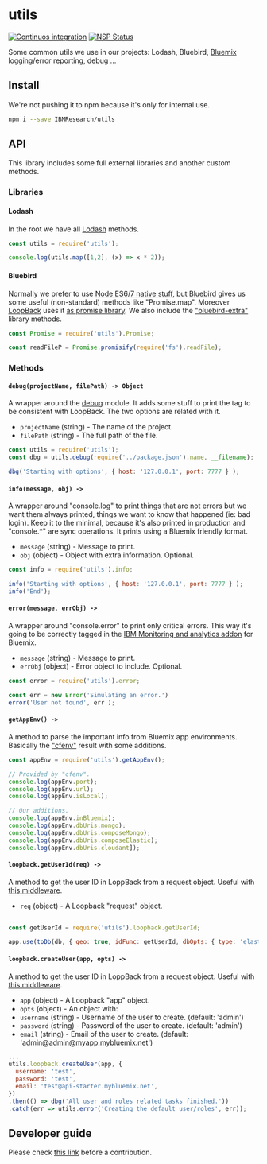 # utils

[![Continuos integration](https://api.travis-ci.org/IBMResearch/utils.svg)](https://travis-ci.org/IBMResearch/utils)
[![NSP Status](https://nodesecurity.io/orgs/ibmresearch/projects/fdaeece0-ba09-4c25-a031-fa6379ec1366/badge)](https://nodesecurity.io/orgs/ibmresearch/projects/fdaeece0-ba09-4c25-a031-fa6379ec1366)

Some common utils we use in our projects: Lodash, Bluebird, [Bluemix](http://www.ibm.com/cloud-computing/bluemix) logging/error reporting, debug ...


## Install

We're not pushing it to npm because it's only for internal use.

```sh
npm i --save IBMResearch/utils
```


## API

This library includes some full external libraries and another custom methods.

### Libraries

#### Lodash
In the root we have all [Lodash](https://lodash.com) methods.

```javascript
const utils = require('utils');

console.log(utils.map([1,2], (x) => x * 2));
```

#### Bluebird
Normally we prefer to use [Node ES6/7 native stuff](https://nodejs.org/en/docs/es6/), but [Bluebird](http://bluebirdjs.com/) gives us some useful (non-standard) methods like "Promise.map". Moreover [LoopBack]([LoopBack](https://loopback.io)) uses it [as promise library](https://github.com/strongloop/loopback/blob/master/3.0-RELEASE-NOTES.md#always-use-bluebird-as-promise-library). We also include the ["bluebird-extra"](https://github.com/overlookmotel/bluebird-extra) library methods.

```javascript
const Promise = require('utils').Promise;

const readFileP = Promise.promisify(require('fs').readFile);
```

### Methods

#### `debug(projectName, filePath) -> Object`
A wrapper around the [debug](https://github.com/visionmedia/debug) module. It adds some stuff to print the tag to be consistent with LoopBack. The two options are related with it.
- `projectName` (string) - The name of the project.
- `filePath` (string) - The full path of the file.

```javascript
const utils = require('utils');
const dbg = utils.debug(require('../package.json').name, __filename);

dbg('Starting with options', { host: '127.0.0.1', port: 7777 } );
```

#### `info(message, obj) ->`
A wrapper around "console.log" to print things that are not errors but we want them always printed, things we want to know that happened (ie: bad login). Keep it to the minimal, because it's also printed in production and "console.*" are sync operations. It prints using a Bluemix friendly format.
- `message` (string) - Message to print.
- `obj` (object) - Object with extra information. Optional.

```javascript
const info = require('utils').info;

info('Starting with options', { host: '127.0.0.1', port: 7777 } );
info('End');
```

#### `error(message, errObj) ->`
A wrapper around "console.error" to print only critical errors. This way it's going to be correctly tagged in the [IBM Monitoring and analytics addon](https://new-console.ng.bluemix.net/catalog/services/monitoring-and-analytics) for Bluemix.
- `message` (string) - Message to print.
- `errObj` (object) - Error object to include. Optional.

```javascript
const error = require('utils').error;

const err = new Error('Simulating an error.')
error('User not found', err );
```

#### `getAppEnv() ->`
A method to parse the important info from Bluemix app environments. Basically the ["cfenv"](https://www.npmjs.com/package/cfenv) result with some additions.

```javascript
const appEnv = require('utils').getAppEnv();

// Provided by "cfenv".
console.log(appEnv.port);
console.log(appEnv.url);
console.log(appEnv.isLocal);

// Our additions.
console.log(appEnv.inBluemix);
console.log(appEnv.dbUris.mongo);
console.log(appEnv.dbUris.composeMongo);
console.log(appEnv.dbUris.composeElastic);
console.log(appEnv.dbUris.cloudant]);
```


#### `loopback.getUserId(req) ->`
A method to get the user ID in LoppBack from a request object. Useful with [this middleware](https://github.com/IBMResearch/express-middleware-todb).
- `req` (object) - A Loopback "request" object.

```javascript
...
const getUserId = require('utils').loopback.getUserId;

app.use(toDb(db, { geo: true, idFunc: getUserId, dbOpts: { type: 'elastic' } }));
```


#### `loopback.createUser(app, opts) ->`
A method to get the user ID in LoppBack from a request object. Useful with [this middleware](https://github.com/IBMResearch/express-middleware-todb).
- `app` (object) - A Loopback "app" object.
- `opts` (object) - An object with:
 - `username` (string) - Username of the user to create. (default: 'admin')
 - `password` (string) - Password of the user to create. (default: 'admin')
 - `email` (string) - Email of the user to create. (default: 'admin@admin@myapp.mybluemix.net')
```javascript
...
utils.loopback.createUser(app, {
  username: 'test',
  password: 'test',
  email: 'test@api-starter.mybluemix.net',
})
.then(() => dbg('All user and roles related tasks finished.'))
.catch(err => utils.error('Creating the default user/roles', err));
```


## Developer guide

Please check [this link](https://github.com/IBMResearch/backend-development-guide) before a contribution.
